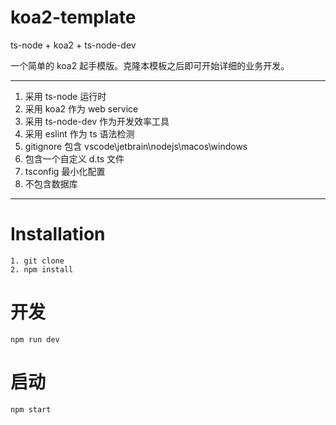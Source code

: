 # koa2-template

ts-node + koa2 + ts-node-dev

一个简单的 koa2 起手模版。克隆本模板之后即可开始详细的业务开发。

---

1. 采用 ts-node 运行时
2. 采用 koa2 作为 web service
3. 采用 ts-node-dev 作为开发效率工具
4. 采用 eslint 作为 ts 语法检测
5. gitignore 包含 vscode\jetbrain\nodejs\macos\windows
6. 包含一个自定义 d.ts 文件
7. tsconfig 最小化配置
8. 不包含数据库

---

# Installation

```
1. git clone
2. npm install
```

# 开发

```
npm run dev
```

# 启动

```
npm start
```
